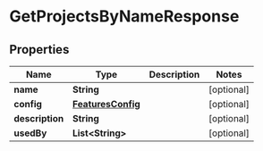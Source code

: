 

# GetProjectsByNameResponse

## Properties

Name | Type | Description | Notes
------------ | ------------- | ------------- | -------------
**name** | **String** |  |  [optional]
**config** | [**FeaturesConfig**](FeaturesConfig.md) |  |  [optional]
**description** | **String** |  |  [optional]
**usedBy** | **List&lt;String&gt;** |  |  [optional]



